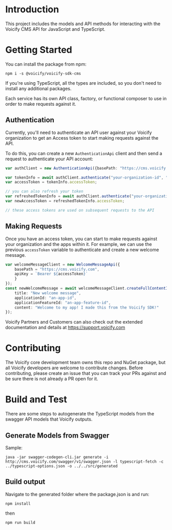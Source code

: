 # Introduction 
This project includes the models and API methods for interacting with the Voicify CMS API for JavaScript and TypeScript.

# Getting Started

You can install the package from npm:

```
npm i -s @voicify/voicify-sdk-cms
```

If you're using TypeScript, all the types are included, so you don't need to install any additional packages.


Each service has its own API class, factory, or functional composer to use in order to make requests against it. 

## Authentication

Currently, you'll need to authenticate an API user against your Voicify organization to get an Access token to start making requests against the API.

To do this, you can create a new `AuthenticationApi` client and then send a request to authenticate your API account:

```typeScript
var authClient = new AuthenticationApi({basePath: "https://cms.voicify.com"});

var tokenInfo = await authClient.authenticate("your-organization-id", "your-organization-secret", "password", "your-api-user-name", "your-api-user-password");
var accessToken = tokenInfo.accessToken;

// you can also refresh your token
var refreshedTokenInfo = await authClient.authenticate("your-organization-id", "your-organization-secret", "refresh_token", "your-api-user-name", null, "your-refresh-token");
var newAccessToken = refreshedTokenInfo.accessToken;

// these access tokens are used on subsequent requests to the API

```

## Making Requests

Once you have an access token, you can start to make requests against your organization and the apps within it. For example, we can use the previous `accessToken` variable to authenticate and create a new welcome message.

```typeScript
var welcomeMessageClient = new WelcomeMessageApi({
    basePath = "https://cms.voicify.com",
    apiKey = `Bearer ${accessToken}` 
    }
});
const newWelcomeMessage = await welcomeMessageClient.createFullContentItem({
    title: "New welcome message",
    applicationId: "an-app-id",
    applicationFeatureId: "an-app-feature-id",
    content: "Welcome to my app! I made this from the Voicify SDK!"
});
```

Voicify Partners and Customers can also check out the extended documentation and details at https://support.voicify.com

# Contributing

The Voicify core development team owns this repo and NuGet package, but all Voicify developers are welcome to contribute changes. Before contributing, please create an issue that you can track your PRs against and be sure there is not already a PR open for it.

# Build and Test
There are some steps to autogenerate the TypeScript models from the swagger API models that Voicify outputs.

## Generate Models from Swagger

Sample:

```
java -jar swagger-codegen-cli.jar generate -i http://cms.voicify.com/swagger/v1/swagger.json -l typescript-fetch -c ../typescript-options.json -o ../../src/generated
```

## Build output

Navigate to the generated folder where the package.json is and run:

```
npm install
```

then

```
npm run build
```

